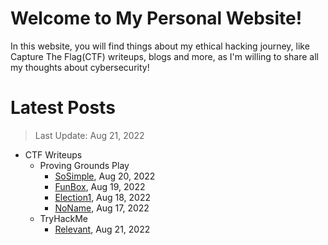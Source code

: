 # Welcome to My Personal Website!

In this website, you will find things about my ethical hacking journey, like Capture The Flag(CTF) writeups, blogs and more, as I'm willing to share all my thoughts about cybersecurity!

# Latest Posts

> Last Update: Aug 21, 2022

- CTF Writeups
	- Proving Grounds Play
		- [SoSimple](https://siunam321.github.io/ctf/pgplay/SoSimple/), Aug 20, 2022
		- [FunBox](https://siunam321.github.io/ctf/pgplay/FunBox/), Aug 19, 2022
		- [Election1](https://siunam321.github.io/ctf/pgplay/Election1/), Aug 18, 2022
		- [NoName](https://siunam321.github.io/ctf/pgplay/NoName/), Aug 17, 2022
	- TryHackMe
		- [Relevant](https://siunam321.github.io/ctf/tryhackme/Relevant/), Aug 21, 2022